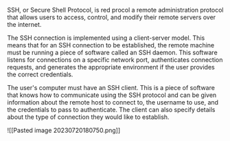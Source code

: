 
SSH, or Secure Shell Protocol, is red procol a remote administration protocol that allows users to access, control, and modify their remote servers over the internet.

The SSH connection is implemented using a client-server model. This means that for an SSH connection to be established, the remote machine must be running a piece of software called an SSH daemon. This software listens for connections on a specific network port, authenticates connection requests, and generates the appropriate environment if the user provides the correct credentials.

The user's computer must have an SSH client. This is a piece of software that knows how to communicate using the SSH protocol and can be given information about the remote host to connect to, the username to use, and the credentials to pass to authenticate. The client can also specify details about the type of connection they would like to establish.

![[Pasted image 20230720180750.png]]